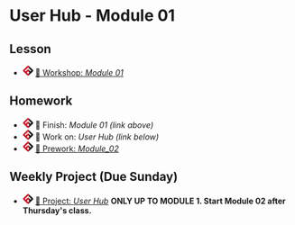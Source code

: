 # User Hub - Module 01

## Lesson
<!-- - ![FSA](/logo.png) [📺 Lecture]() -->
<!-- - ![FSA](/logo.png) [👾 Demo Code - JS](app.js) -->
- ![FSA](/logo.png) [🔬 Workshop: *Module 01*](https://learn.fullstackacademy.com/workshop/5e6d5109f762d1000459ffbd/content/5e6d5109f762d1000459ffc4/text)
<!-- - ![FSA](/logo.png) [👾 Solution: *Module 01*](https://learn.fullstackacademy.com/workshop/5e6d5109f762d1000459ffbd/content/5e6d5109f762d1000459ffca/text) -->

## Homework
- ![FSA](/logo.png) 🔬 Finish: *Module 01 (link above)*
- ![FSA](/logo.png) 🔬 Work on: *User Hub (link below)*
- ![FSA](/logo.png) [📖 Prework: *Module_02*](https://learn.fullstackacademy.com/workshop/5e45668c295c680004732b36/content/5e45668c295c680004732b3d/text)

## Weekly Project (Due Sunday)
- ![FSA](/logo.png) [🔬 Project: *User Hub*](https://learn.fullstackacademy.com/workshop/5e6d4e18f762d1000459ff4d/content/5e6d4e18f762d1000459ff5b/text) __ONLY UP TO MODULE 1. Start Module 02 after Thursday's class.__
